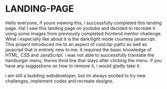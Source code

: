 # LANDING-PAGE
Hello everyone, if youre viewing this, i successfully completed this landing page. Ha!
I saw this landing page on youtube and decided to recreate it using some images from previously completed frontend mentor challenge. 
What i especially like about it is the dark/light mode courtesy javascript.
This project introduced me to an aspect of css(clip-path) as well as javacript that is entirely new to me.
it required the basic knowledge of HTML, CSS and JavaScript.
i was not able to successfully translate the hamburger menu, theres third line that stays after clicking the menu.
if you have any suggestions on how to remove it, i would gladly take it.

i am still a budding webdeveloper, but im always excited to try new challenges, implement codes and recreate designs.
